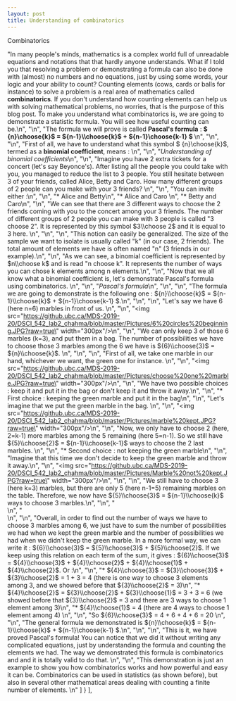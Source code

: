 ```yaml
---
layout: post
title: Understanding of combinatorics
---
```


Combinatorics

 "In many people's minds, mathematics is a complex world full of unreadable equations and notations that that hardly anyone understands. What if I told you that resolving a problem or demonstrating a formula can also be done with (almost) no numbers and no equations, just by using some words, your logic and your ability to count? Counting elements (cows, cards or balls for instance) to solve a problem is a real area of mathematics called **combinatorics**. If you don't understand how counting elements can help us with solving mathematical problems, no worries, that is the purpose of this blog post. To make you understand what combinatorics is, we are going to demonstrate a statistic formula. You will see how useful counting can be.\n",
    "\n",
    "The formula we will prove is called **Pascal's formula** : <b> $ {n}\\choose{k}$ = ${n-1}\\choose{k}$ + ${n-1}\\choose{k-1} $ </b>\n",
    "\n",
    "\n",
    "First of all, we have to understand what this symbol $ {n}\\choose{k}$, termed as a **binomial coefficient**, means :  \n",
    "\n",
    "*Understanding of binomial coefficients*\n",
    "\n",
    "Imagine you have 2 extra tickets for a concert (let's say Beyonce's). After listing all the people you could take with you, you managed to reduce the list to 3 people. You still hesitate between 3 of your friends, called Alice, Betty and Caro. How many different groups of 2 people can you make with your 3 friends? \n",
    "\n",
    "You can invite either :\n",
    "\n",
    "* Alice and Betty\n",
    "* Alice and Caro \n",
    "* Betty and Caro\n",
    "\n",
    "We can see that there are 3 different ways to choose the 2 friends coming with you to the concert among your 3 friends. The number of different groups of 2 people you can make with 3 people is  called \"3 choose 2\". It is represented by this symbol $3\\choose 2$ and it is equal to 3 here. \n",
    "\n",
    "\n",
    "This notion can easily be generalized. The size of the sample we want to isolate is usually called \"k\" (in our case, 2 friends). The total amount of elements we have is often named \"n\" (3 friends in our example).\n",
    "\n",
    "As we can see, a binomial coefficient is represented by $n\\choose k$ and is read \"n choose k\". It represents the number of ways you can chose k elements among n elements.\n",
    "\n",
    "Now that we all know what a binomial coefficient is, let's demonstrate Pascal's formula using combinatorics. \n",
    "\n",
    "*Pascal's formula*\n",
    "\n",
    "\n",
    "The formula we are going to demonstrate is the following one : ${n}\\choose{k}$ = ${n-1}\\choose{k}$ + ${n-1}\\choose{k-1} $.\n",
    "\n",
    "\n",
    "Let's say we have 6 (here n=6) marbles in front of us. \n",
    "\n",
    "<img src=\"https://github.ubc.ca/MDS-2019-20/DSCI_542_lab2_chahma/blob/master/Pictures/6%20circles%20beginning.JPG?raw=true\" width=\"300px\"/>\n",
    "\n",
    "We can only keep 3 of those 6 marbles (k=3), and put them in a bag. The number of possibilities we have to choose those 3 marbles among the 6 we have is ${6}\\choose{3}$ = ${n}\\choose{k}$. \n",
    "\n",
    "\n",
    "First of all, we take one marble in our hand, whichever we want, the green one for instance. \n",
    "\n",
    "<img src=\"https://github.ubc.ca/MDS-2019-20/DSCI_542_lab2_chahma/blob/master/Pictures/choose%20one%20marble.JPG?raw=true\" width=\"300px\"/>\n",
    "\n",
    "We have two possible choices : keep it and put it in the bag or don't keep it and throw it away.\n",
    "\n",
    "* First choice : keeping the green marble and put it in the bag\n",
    "\n",
    "Let's imagine that we put the green marble in the bag. \n",
    "\n",
    "<img src=\"https://github.ubc.ca/MDS-2019-20/DSCI_542_lab2_chahma/blob/master/Pictures/marble%20kept.JPG?raw=true\" width=\"300px\"/>\n",
    "\n",
    "Now, we only have to choose 2 (here, 2=k-1) more marbles among the 5 remaining (here 5=n-1). So we still have ${5}\\choose{2}$ = ${n-1}\\choose{k-1}$ ways to choose the 2 last marbles. \n",
    "\n",
    "* Second choice : not keeping the green marble\n",
    "\n",
    "Imagine that this time we don't decide to keep the green marble and throw it away.\n",
    "\n",
    "<img src=\"https://github.ubc.ca/MDS-2019-20/DSCI_542_lab2_chahma/blob/master/Pictures/Marble%20not%20kept.JPG?raw=true\" width=\"300px\"/>\n",
    "\n",
    "\n",
    "We still have to choose 3 (here k=3) marbles, but there are only 5 (here n-1=5) remaining marbles on the table. Therefore, we now have ${5}\\choose{3}$ = ${n-1}\\choose{k}$ ways to choose 3 marbles.\n",
    "\n",
    "<br>\n",
    "<br>\n",
    "\n",
    "Overall, in order to find out the number of ways we have to choose 3 marbles among 6, we just have to sum the number of possibilities we had when we kept the green marble and the number of possibilities we had when we didn't keep the green marble. In a more formal way, we can write it : ${6}\\choose{3}$ = ${5}\\choose{3}$ + ${5}\\choose{2}$. If we keep using this relation on each term of the sum, it gives : ${6}\\choose{3}$ = ${4}\\choose{3}$ + ${4}\\choose{2}$ + ${4}\\choose{1}$ + ${4}\\choose{2}$. Or :\n",
    "\n",
    "* ${4}\\choose{3}$ = ${3}\\choose{3}$ + ${3}\\choose{2}$ = 1 + 3 = 4 (there is one way to choose 3 elements among 3, and we showed before that ${3}\\choose{2}$ = 3)\n",
    "* ${4}\\choose{2}$ = ${3}\\choose{2}$ + ${3}\\choose{1}$ = 3 + 3 = 6 (we showed before that ${3}\\choose{2}$ = 3 and there are 3 ways to choose 1 element among 3)\n",
    "* ${4}\\choose{1}$ = 4 (there are 4 ways to choose 1 element among 4)  \n",
    "\n",
    "So ${6}\\choose{3}$ = 4 + 6 + 4 + 6 = 20 \n",
    "\n",
    "The general formula we demonstrated is ${n}\\choose{k}$ = ${n-1}\\choose{k}$ + ${n-1}\\choose{k-1} $.\n",
    "\n",
    "\n",
    "This is it, we have proved Pascal's formula! You can notice that we did it without writing any complicated equations, just by understanding the formula and counting the elements we had. The way we demonstrated this formula is combinatorics and and it is totally valid to do that. \n",
    "\n",
    "This demonstration is just an example to show you how combinatorics works and how powerful and easy it can be. Combinatorics can be used in statistics (as shown before), but also in several other mathematical areas dealing with counting a finite number of elements. \n"
   ]
  }
 ],